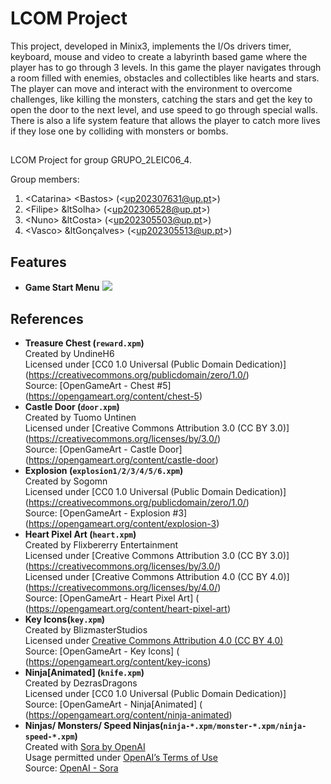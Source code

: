 # LCOM Project

This project, developed in Minix3, implements the I/Os drivers timer, keyboard, mouse and video to create a labyrinth based game where the player has to go through 3 levels.
In this game the player navigates through a room filled with enemies, obstacles and collectibles like hearts and stars.
The player can move and interact with the environment to overcome challenges, like killing the monsters, catching the stars and get the key to open the door to the next level, and use speed to go through special walls.
There is also a life system feature that allows the player to catch more lives if they lose one by colliding with monsters or bombs.

##

LCOM Project for group GRUPO_2LEIC06_4.

Group members:

1. &lt;Catarina&gt; &lt;Bastos&gt; (&lt;up202307631@up.pt&gt;)
2. &lt;Filipe&gt; &ltSolha&gt; (&lt;up202306528@up.pt&gt;)
3. &lt;Nuno&gt; &ltCosta&gt; (&lt;up202305503@up.pt&gt;)
4. &lt;Vasco&gt; &ltGonçalves&gt; (&lt;up202305513@up.pt&gt;)

## Features
- **Game Start Menu**
  <img src="video+gifs/game-start.gif"/>


## References

- **Treasure Chest (`reward.xpm`)**  
Created by UndineH6  
Licensed under [CC0 1.0 Universal (Public Domain Dedication)]  
(https://creativecommons.org/publicdomain/zero/1.0/)  
Source: [OpenGameArt - Chest #5] (https://opengameart.org/content/chest-5)  
- **Castle Door (`door.xpm`)**  
  Created by Tuomo Untinen  
  Licensed under [Creative Commons Attribution 3.0 (CC BY 3.0)]  
(https://creativecommons.org/licenses/by/3.0/)  
Source: [OpenGameArt - Castle Door] (https://opengameart.org/content/castle-door)  
- **Explosion (`explosion1/2/3/4/5/6.xpm`)**  
  Created by Sogomn  
  Licensed under [CC0 1.0 Universal (Public Domain Dedication)]  
(https://creativecommons.org/publicdomain/zero/1.0/)  
Source: [OpenGameArt - Explosion #3] (https://opengameart.org/content/explosion-3)  
- **Heart Pixel Art (`heart.xpm`)**  
  Created by Flixbererry Entertainment   
  Licensed under [Creative Commons Attribution 3.0 (CC BY 3.0)]  
(https://creativecommons.org/licenses/by/3.0/)  
Licensed under [Creative Commons Attribution 4.0 (CC BY 4.0)]  
(https://creativecommons.org/licenses/by/4.0/)  
  Source: [OpenGameArt - Heart Pixel Art] (  
(https://opengameart.org/content/heart-pixel-art)  
- **Key Icons(`key.xpm`)**  
  Created by BlizmasterStudios   
  Licensed under [Creative Commons Attribution 4.0 (CC BY 4.0)](https://creativecommons.org/licenses/by/4.0/)  
  Source: [OpenGameArt - Key Icons] (  
(https://opengameart.org/content/key-icons)  
- **Ninja[Animated] (`knife.xpm`)**  
  Created by DezrasDragons   
  Licensed under [CC0 1.0 Universal (Public Domain Dedication)]  
  Source: [OpenGameArt - Ninja[Animated] (  
(https://opengameart.org/content/ninja-animated)  
- **Ninjas/ Monsters/ Speed Ninjas(`ninja-*.xpm/monster-*.xpm/ninja-speed-*.xpm`)**  
  Created with [Sora by OpenAI](https://openai.com/sora)   
  Usage permitted under [OpenAI’s Terms of Use ](https://openai.com/policies/terms-of-use)  
  Source: [OpenAI - Sora  ](https://openai.com/sora)
